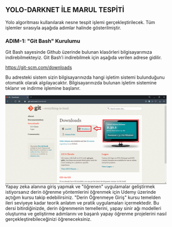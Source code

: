## YOLO-DARKNET İLE MARUL TESPİTİ

Yolo algoritması kullanılarak nesne tespit işlemi gerçekleştirilecek. Tüm işlemler 
sırasıyla aşağıda adımlar halinde gösterilmiştir.

### ADIM-1: "Git Bash" Kurulumu

Git Bash sayesinde Github üzerinde bulunan klasörleri bilgisayarımıza indirebilmekteyiz.
Git Bash’i indirebilmek için aşağıda verilen adrese gidilir.

https://git-scm.com/downloads 

Bu adresteki sistem sizin bilgisayarınızda hangi işletim sistemi bulunduğunu otomatik olarak
algılayacaktır. Bilgisayarınızda bulunan işletim sistemine tıklanır ve indirme işlemine başlanır.

<img align="center" src="img1.png">
Yapay zeka alanına giriş yapmak ve "öğrenen" uygulamalar geliştirmek istiyorsanız derin öğrenme 
yöntemlerini öğrenmek için Udemy üzerinde açtığım kursu takip edebilirsiniz. "Derin Öğrenmeye Giriş" kursu temelden ileri seviyeye kadar teorik anlatım ve pratik uygulamaları içermektedir. Bu dersi bitirdiğinizde, derin öğrenmenin temellerini, yapay sinir ağı modelleri oluşturma ve geliştirme adımlarını ve başarılı yapay öğrenme projelerini nasıl gerçekleştirebileceğinizi öğreneceksiniz.

